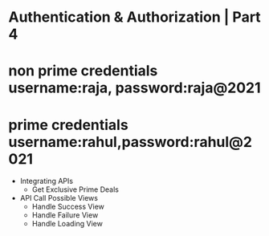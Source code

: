 # Authentication & Authorization | Part 4

# non prime credentials username:raja, password:raja@2021

# prime credentials username:rahul,password:rahul@2021

- Integrating APIs
  - Get Exclusive Prime Deals
- API Call Possible Views
  - Handle Success View
  - Handle Failure View
  - Handle Loading View
